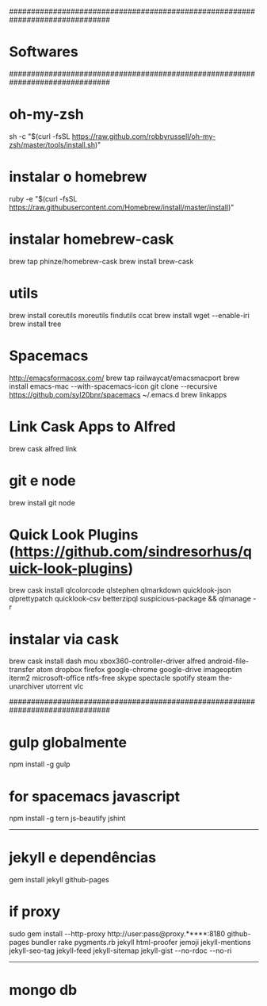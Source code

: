 
###############################################################################
# Softwares                                                                   #
###############################################################################

# oh-my-zsh
sh -c "$(curl -fsSL https://raw.github.com/robbyrussell/oh-my-zsh/master/tools/install.sh)"

# instalar o homebrew
ruby -e "$(curl -fsSL https://raw.githubusercontent.com/Homebrew/install/master/install)"

# instalar homebrew-cask
brew tap phinze/homebrew-cask
brew install brew-cask

# utils
brew install coreutils moreutils findutils ccat
brew install wget --enable-iri
brew install tree

# Spacemacs
http://emacsformacosx.com/
brew tap railwaycat/emacsmacport
brew install emacs-mac --with-spacemacs-icon
git clone --recursive https://github.com/syl20bnr/spacemacs ~/.emacs.d
brew linkapps

# Link Cask Apps to Alfred
brew cask alfred link

# git e node
brew install git node

# Quick Look Plugins (https://github.com/sindresorhus/quick-look-plugins)
brew cask install qlcolorcode qlstephen qlmarkdown quicklook-json qlprettypatch quicklook-csv betterzipql suspicious-package && qlmanage -r

# instalar via cask
brew cask install dash mou xbox360-controller-driver alfred android-file-transfer atom dropbox firefox google-chrome google-drive imageoptim iterm2 microsoft-office ntfs-free skype spectacle spotify steam the-unarchiver utorrent vlc

###############################################################################

# gulp globalmente
npm install -g gulp
# for spacemacs javascript
npm install -g tern js-beautify jshint

---

# jekyll e dependências
gem install jekyll github-pages
# if proxy
sudo gem install --http-proxy http://user:pass@proxy.*****:8180 github-pages bundler rake pygments.rb jekyll html-proofer jemoji jekyll-mentions jekyll-seo-tag jekyll-feed jekyll-sitemap jekyll-gist --no-rdoc --no-ri

---

# mongo db

